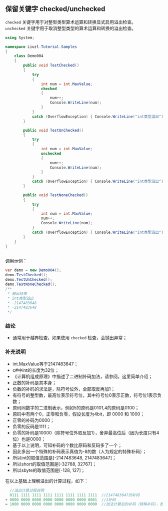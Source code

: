 ## 保留关键字 checked/unchecked
`checked` 关键字用于对整型类型算术运算和转换显式启用溢出检查。<br>
`unchecked` 关键字用于取消整型类型的算术运算和转换的溢出检查。<br>

``` csharp
using System;

namespace Liuzl.Tutorial.Samples
{
    class Demo004
    {
        public void TestChecked()
        {
            try
            {
                int num = int.MaxValue;
                checked
                {
                    num++;
                    Console.WriteLine(num);
                }
            }
            catch (OverflowException) { Console.WriteLine("int类型溢出"); }
        }

        public void TestUnChecked()
        {
            try
            {
                int num = int.MaxValue;
                unchecked
                {
                    num++;
                    Console.WriteLine(num);
                }
            }
            catch (OverflowException) { Console.WriteLine("int类型溢出"); }
        }

        public void TestNoneChecked()
        {
            try
            {
                int num = int.MaxValue;
                num++;
                Console.WriteLine(num);
            }
            catch (OverflowException) { Console.WriteLine("int类型溢出"); }
        }
    }
}



```

调用示例：
``` csharp
var demo = new Demo004();
demo.TestChecked();
demo.TestUnChecked();
demo.TestNoneChecked();
/**
 * 输出结果
 * int类型溢出
 * -2147483648
 * -2147483648
 */
```

### 结论
* 通常用于越界检查，如果使用 `checked` 检查，会抛出异常；

### 补充说明
* int.MaxValue等于2147483647；
* c#中int的长度为32位；
* 《计算机组成原理》中描述了二进制补码加法，请参阅，这里简单介绍；
* 正数的补码是其本身；
* 负数的补码的求法是，除符号位外，全部取反再加1；
* 有符号的整型数，最高位表示符号位，其中符号位0表示正数，符号位1表示负数；
* 原码同数字的二进制表示，例如5的原码是0101,4的原码是0100；
* 原码中有两个0，正零和负零，假设长度为4bit，即 0000 和 1000；
* 正零的补码为0000；
* 负零的反码是1111；
* 负零的补码是10000（除符号位外取反加1），舍弃最高位后（因为长度只有4位）也是0000；
* 基于以上说明，可知补码的个数比原码和反码多了一个；
* 因此多出一个特殊的补码表示真值为-8的数（人为规定的特殊补码）；
* 所以int的取值范围是[-2147483648, 2147483647]；
* 所以short的取值范围是[-32768, 32767]；
* 所以sbyte的取值范围是[-128, 127]；

在以上基础上理解溢出的计算过程，如下：
``` javascript
  //溢出计算过程说明
  0111 1111 1111 1111 1111 1111 1111 1111  //2147483647的补码
+ 0000 0000 0000 0000 0000 0000 0000 0001  //1补码
= 1000 0000 0000 0000 0000 0000 0000 0000  //加法计算后的补码（特殊补码），即-2147483648
```


